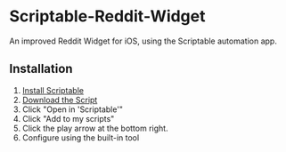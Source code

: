 # Scriptable-Reddit-Widget
An improved Reddit Widget for iOS, using the Scriptable automation app.

## Installation
1. [Install Scriptable](https://apps.apple.com/us/app/scriptable/id1405459188)
2. [Download the Script](https://github.com/oezingle/Scriptable-Reddit-Widget/releases)
3. Click "Open in 'Scriptable'"
4. Click "Add to my scripts"
5. Click the play arrow at the bottom right. 
6. Configure using the built-in tool
